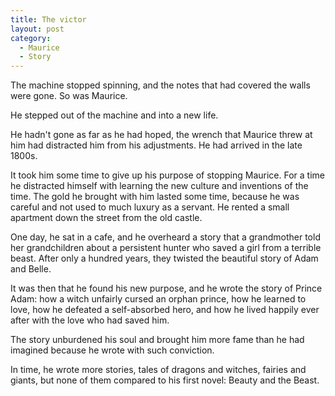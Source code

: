 ```yaml
---
title: The victor
layout: post
category:
  - Maurice
  - Story
---
```

The machine stopped spinning, and the notes that had covered the walls were gone. So was Maurice.

He stepped out of the machine and into a new life.

He hadn't gone as far as he had hoped, the wrench that Maurice threw at him had distracted him from his adjustments. He had arrived in the late 1800s.

It took him some time to give up his purpose of stopping Maurice. For a time he distracted himself with learning the new culture and inventions of the time. The gold he brought with him lasted some time, because he was careful and not used to much luxury as a servant. He rented a small apartment down the street from the old castle.

One day, he sat in a cafe, and he overheard a story that a grandmother told her grandchildren about a persistent hunter who saved a girl from a terrible beast. After only a hundred years, they twisted the beautiful story of Adam and Belle.

It was then that he found his new purpose, and he wrote the story of Prince Adam: how a witch unfairly cursed an orphan prince, how he learned to love, how he defeated a self-absorbed hero, and how he lived happily ever after with the love who had saved him.

The story unburdened his soul and brought him more fame than he had imagined because he wrote with such conviction.

In time, he wrote more stories, tales of dragons and witches, fairies and giants, but none of them compared to his first novel: Beauty and the Beast.